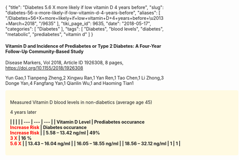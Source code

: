 {
    "title": "Diabetes 5.6 X more likely if low vitamin D 4 years before",
    "slug": "diabetes-56-x-more-likely-if-low-vitamin-d-4-years-before",
    "aliases": [
        "/Diabetes+56+X+more+likely+if+low+vitamin+D+4+years+before+\u2013+March+2018",
        "/9635"
    ],
    "tiki_page_id": 9635,
    "date": "2018-05-17",
    "categories": [
        "Diabetes"
    ],
    "tags": [
        "Diabetes",
        "blood levels",
        "diabetes",
        "metabolic",
        "prediabetes",
        "vitamin d"
    ]
}


#### Vitamin D and Incidence of Prediabetes or Type 2 Diabetes: A Four-Year Follow-Up Community-Based Study

Disease Markers, Vol 2018, Article ID 1926308, 8 pages, https://doi.org/10.1155/2018/1926308

Yun Gao,1 Tianpeng Zheng,2 Xingwu Ran,1 Yan Ren,1 Tao Chen,1 Li Zhong,3 Donge Yan,4 Fangfang Yan,1 Qianlin Wu,1 and Haoming Tian1

<div class="border" style="background-color:#FFFAE2;padding:15px;margin:10px 0;border-radius:5px;width:700px">

Measured Vitamin D blood levels in non-diabetics (average age 45)

4 years later 

 **| | | |
| --- | --- | --- |
| Vitamin D Level | Prediabetes occurance<br><span style="color:#F00;">Increase Risk</span> | Diabetes occurance<br><span style="color:#F00;">Increase Risk</span> |
| 5.58 – 13.42 ng/ml  | 49% <br><span style="color:#F00;">3 X</span> | 16 % <br><span style="color:#F00;">5.6 X</span> |
| 13.43 – 16.04 ng/ml  |
| 16.05 – 18.55 ng/ml |
| 18.56 – 32.12 ng/ml  | 1 | 1 |**